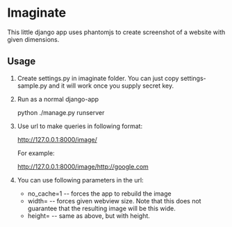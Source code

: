 Imaginate
============
This little django app uses phantomjs to create screenshot of a website with given dimensions.

Usage
-------
1. Create settings.py in imaginate folder. You can just copy settings-sample.py and it will work once you supply secret key.
2. Run as a normal django-app
      
	  python ./manage.py runserver

3. Use url to make queries in following format:

     http://127.0.0.1:8000/image/<url>

   For example:

      http://127.0.0.1:8000/image/http://google.com

4. You can use following parameters in the url:

   * no_cache=1 -- forces the app to rebuild the image
   * width=<int> -- forces given webview size. Note that this does not guarantee that the resulting image will be this wide.
   * height=<int> -- same as above, but with height.
